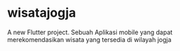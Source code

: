 # wisatajogja

A new Flutter project.
Sebuah Aplikasi mobile yang dapat merekomendasikan wisata yang tersedia di wilayah jogja